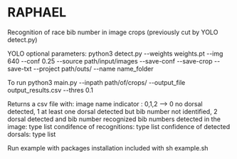 # RAPHAEL

Recognition of race bib number in image crops (previously cut by YOLO detect.py) 

YOLO optional parameters: 
python3 detect.py --weights weights.pt --img 640 --conf 0.25 --source path/input/images --save-conf --save-crop --save-txt --project path/outs/ --name name_folder

To run 
python3 main.py --inpath path/of/crops/ --output_file output_results.csv --thres 0.1

Returns a csv file with:
image name
indicator : 0,1,2 --> 0 no dorsal detected, 1 at least one dorsal detected but bib number not identified, 2 dorsal detected and bib number recognized
bib numbers detected in the image: type list
condifence of recognitions: type list
confidence of detected dorsals: type list

Run example with packages installation included with sh example.sh


